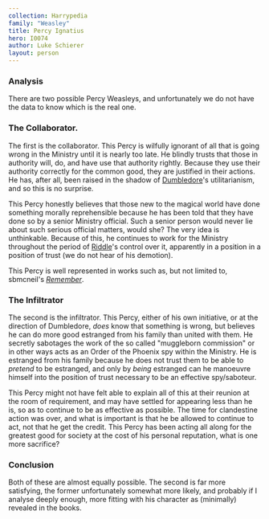 ```yaml
---
collection: Harrypedia
family: "Weasley"
title: Percy Ignatius
hero: I0074
author: Luke Schierer
layout: person
---
```



### Analysis

There are two possible Percy Weasleys, and unfortunately we do not have the
data to know which is the real one.

### The Collaborator.

The first is the collaborator.  This Percy is wilfully ignorant of all that is
going wrong in the Ministry until it is nearly too late.  He blindly trusts
that those in authority will, do, and have use that authority rightly.  Because
they use their authority correctly for the common good, they are justified in
their actions.  He has, after all, been raised in the shadow of [Dumbledore][]'s
utilitarianism, and so this is no surprise.  

[Dumbledore]: <../../Dumbledore/Albus_Percival_Wulfric_Brian/>

This Percy honestly believes that those new to the magical world have done
something morally reprehensible because he has been told that they have done so
by a senior Ministry official.  Such a senior person would never lie about such
serious official matters, would she?  The very idea is unthinkable.  Because of
this, he continues to work for the Ministry throughout the period of
[Riddle][]'s control over it, apparently in a position in a position of trust
(we do not hear of his demotion).

[Riddle]: <../../Riddle/Tom_Marvolo/>

This Percy is well represented in works such as, but not limited to, sbmcneil's _[Remember][]_.

[Remember]: https://www.fanfiction.net/s/4936039

### The Infiltrator

The second is the infiltrator.  This Percy, either of his own initiative, or at
the direction of Dumbledore, *does* know that something is wrong, but believes
he can do more good estranged from his family than united with them.  He
secretly sabotages the work of the so called "muggleborn commission" or in
other ways acts as an Order of the Phoenix spy within the Ministry.  He is
estranged from his family because he does not trust them to be able to
_pretend_ to be estranged, and only by *being* estranged can he manoeuvre himself
into the position of trust necessary to be an effective spy/saboteur.  

This Percy might not have felt able to explain all of this at their reunion at
the room of requirement, and may have settled for appearing less than he is, so
as to continue to be as effective as possible.  The time for clandestine action
was over, and what is important is that he be allowed to continue to act, not
that he get the credit.  This Percy has been acting all along for the greatest
good for society at the cost of his personal reputation, what is one more
sacrifice?

### Conclusion

Both of these are almost equally possible.  The second is far more satisfying,
the former unfortunately somewhat more likely, and probably if I analyse
deeply enough, more fitting with his character as (minimally) revealed in the
books. 
